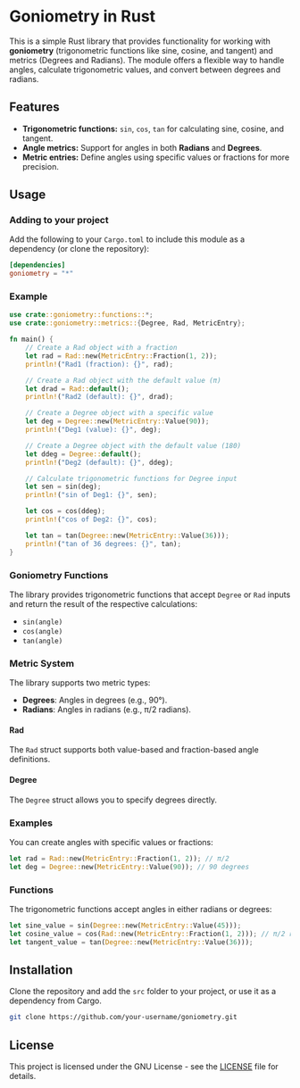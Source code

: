 # Goniometry in Rust

This is a simple Rust library that provides functionality for working with **goniometry** (trigonometric functions like sine, cosine, and tangent) and metrics (Degrees and Radians). The module offers a flexible way to handle angles, calculate trigonometric values, and convert between degrees and radians.

## Features

- **Trigonometric functions:** `sin`, `cos`, `tan` for calculating sine, cosine, and tangent.
- **Angle metrics:** Support for angles in both **Radians** and **Degrees**.
- **Metric entries:** Define angles using specific values or fractions for more precision.

## Usage

### Adding to your project

Add the following to your `Cargo.toml` to include this module as a dependency (or clone the repository):

```toml
[dependencies]
goniometry = "*"
```

### Example

```rust
use crate::goniometry::functions::*;
use crate::goniometry::metrics::{Degree, Rad, MetricEntry};

fn main() {
    // Create a Rad object with a fraction
    let rad = Rad::new(MetricEntry::Fraction(1, 2));
    println!("Rad1 (fraction): {}", rad);

    // Create a Rad object with the default value (π)
    let drad = Rad::default();
    println!("Rad2 (default): {}", drad);

    // Create a Degree object with a specific value
    let deg = Degree::new(MetricEntry::Value(90));
    println!("Deg1 (value): {}", deg);

    // Create a Degree object with the default value (180)
    let ddeg = Degree::default();
    println!("Deg2 (default): {}", ddeg);

    // Calculate trigonometric functions for Degree input
    let sen = sin(deg);
    println!("sin of Deg1: {}", sen);

    let cos = cos(ddeg);
    println!("cos of Deg2: {}", cos);

    let tan = tan(Degree::new(MetricEntry::Value(36)));
    println!("tan of 36 degrees: {}", tan);
}
```

### Goniometry Functions

The library provides trigonometric functions that accept `Degree` or `Rad` inputs and return the result of the respective calculations:

- `sin(angle)`
- `cos(angle)`
- `tan(angle)`

### Metric System

The library supports two metric types:

- **Degrees**: Angles in degrees (e.g., 90°).
- **Radians**: Angles in radians (e.g., π/2 radians).

#### Rad

The `Rad` struct supports both value-based and fraction-based angle definitions.

#### Degree

The `Degree` struct allows you to specify degrees directly.

### Examples

You can create angles with specific values or fractions:

```rust
let rad = Rad::new(MetricEntry::Fraction(1, 2)); // π/2
let deg = Degree::new(MetricEntry::Value(90)); // 90 degrees
```

### Functions

The trigonometric functions accept angles in either radians or degrees:

```rust
let sine_value = sin(Degree::new(MetricEntry::Value(45)));
let cosine_value = cos(Rad::new(MetricEntry::Fraction(1, 2))); // π/2 radians
let tangent_value = tan(Degree::new(MetricEntry::Value(36)));
```

## Installation

Clone the repository and add the `src` folder to your project, or use it as a dependency from Cargo.

```bash
git clone https://github.com/your-username/goniometry.git
```

## License

This project is licensed under the GNU License - see the [LICENSE](LICENSE) file for details.

